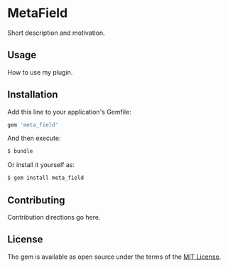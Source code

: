 # MetaField
Short description and motivation.

## Usage
How to use my plugin.

## Installation
Add this line to your application's Gemfile:

```ruby
gem 'meta_field'
```

And then execute:
```bash
$ bundle
```

Or install it yourself as:
```bash
$ gem install meta_field
```

## Contributing
Contribution directions go here.

## License
The gem is available as open source under the terms of the [MIT License](http://opensource.org/licenses/MIT).
